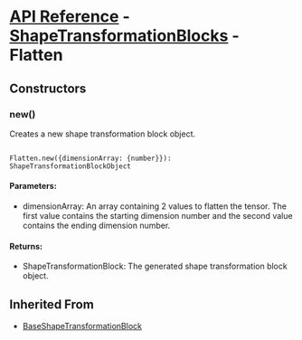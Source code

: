 # [API Reference](../../API.md) - [ShapeTransformationBlocks](../ShapeTransformationBlocks.md) - Flatten

## Constructors

### new()

Creates a new shape transformation block object.

```

Flatten.new({dimensionArray: {number}}): ShapeTransformationBlockObject

```

#### Parameters:

* dimensionArray: An array containing 2 values to flatten the tensor. The first value contains the starting dimension number and the second value contains the ending dimension number.

#### Returns:

* ShapeTransformationBlock: The generated shape transformation block object.

## Inherited From

* [BaseShapeTransformationBlock](BaseShapeTransformationBlock.md)
